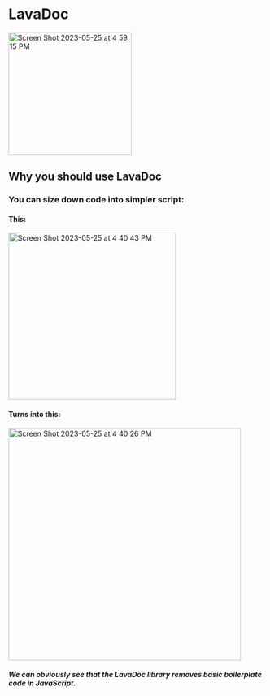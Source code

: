 <h1>LavaDoc</h1>
<img width="242" alt="Screen Shot 2023-05-25 at 4 59 15 PM" src="https://github.com/GucciDeveloper/LavaDoc/assets/130172221/0bc93c39-04c7-42bc-a8e3-ae088f3e2ef8">

## Why you should use LavaDoc
### You can size down code into simpler script:
#### This:
<img width="329" alt="Screen Shot 2023-05-25 at 4 40 43 PM" src="https://github.com/GucciDeveloper/LavaDoc/assets/130172221/324bf745-6bf3-4929-b117-fb9803bcc641">

#### Turns into this:
<img width="457" alt="Screen Shot 2023-05-25 at 4 40 26 PM" src="https://github.com/GucciDeveloper/LavaDoc/assets/130172221/223aa306-6099-4150-89a1-cab10d2e8b0d">

##### We can obviously see that the LavaDoc library removes basic boilerplate code in JavaScript.

